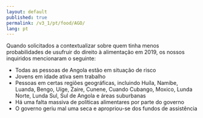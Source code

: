 ```yaml
---
layout: default
published: true
permalink: /v3_1/pt/food/AGO/
lang: pt
---
```


Quando solicitados a contextualizar sobre quem tinha menos probabilidades de usufruir do direito à alimentação em 2019, os nossos inquiridos mencionaram o seguinte:

- Todas as pessoas de Angola estão em situação de risco
- Jovens em idade ativa sem trabalho
- Pessoas em certas regiões geográficas, incluindo Huíla, Namibe, Luanda, Bengo, Uíge, Zaire, Cunene, Cuando Cubango, Moxico, Lunda Norte, Lunda Sul, Sul de Angola e áreas suburbanas
- Há uma falta massiva de políticas alimentares por parte do governo
- O governo geriu mal uma seca e apropriou-se dos fundos de assistência


